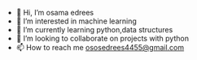 - 👋 Hi, I’m osama edrees
- 👀 I’m interested in machine learning
- 🌱 I’m currently learning python,data structures
- 💞️ I’m looking to collaborate on projects with python
- 📫 How to reach me ososedrees4455@gmail.com

<!---
osama-edris/osama-edris is a ✨ special ✨ repository because its `README.md` (this file) appears on your GitHub profile.
You can click the Preview link to take a look at your changes.
--->
